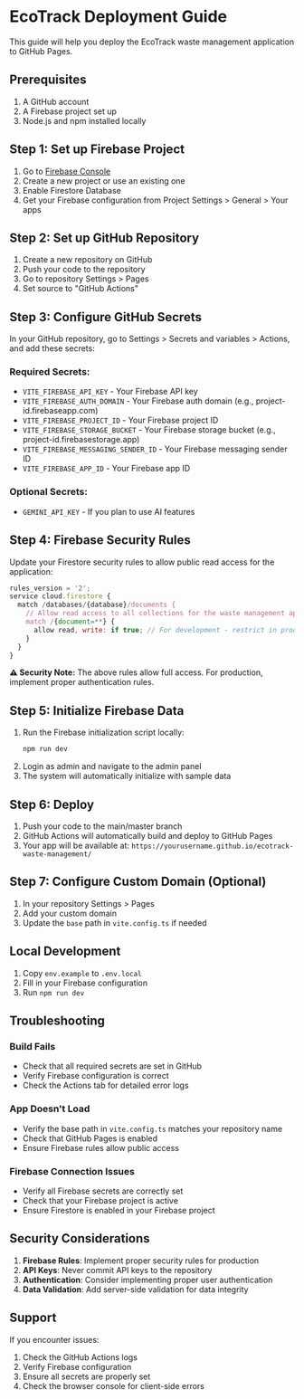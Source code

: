 # EcoTrack Deployment Guide

This guide will help you deploy the EcoTrack waste management application to GitHub Pages.

## Prerequisites

1. A GitHub account
2. A Firebase project set up
3. Node.js and npm installed locally

## Step 1: Set up Firebase Project

1. Go to [Firebase Console](https://console.firebase.google.com/)
2. Create a new project or use an existing one
3. Enable Firestore Database
4. Get your Firebase configuration from Project Settings > General > Your apps

## Step 2: Set up GitHub Repository

1. Create a new repository on GitHub
2. Push your code to the repository
3. Go to repository Settings > Pages
4. Set source to "GitHub Actions"

## Step 3: Configure GitHub Secrets

In your GitHub repository, go to Settings > Secrets and variables > Actions, and add these secrets:

### Required Secrets:
- `VITE_FIREBASE_API_KEY` - Your Firebase API key
- `VITE_FIREBASE_AUTH_DOMAIN` - Your Firebase auth domain (e.g., project-id.firebaseapp.com)
- `VITE_FIREBASE_PROJECT_ID` - Your Firebase project ID
- `VITE_FIREBASE_STORAGE_BUCKET` - Your Firebase storage bucket (e.g., project-id.firebasestorage.app)
- `VITE_FIREBASE_MESSAGING_SENDER_ID` - Your Firebase messaging sender ID
- `VITE_FIREBASE_APP_ID` - Your Firebase app ID

### Optional Secrets:
- `GEMINI_API_KEY` - If you plan to use AI features

## Step 4: Firebase Security Rules

Update your Firestore security rules to allow public read access for the application:

```javascript
rules_version = '2';
service cloud.firestore {
  match /databases/{database}/documents {
    // Allow read access to all collections for the waste management app
    match /{document=**} {
      allow read, write: if true; // For development - restrict in production
    }
  }
}
```

**⚠️ Security Note:** The above rules allow full access. For production, implement proper authentication rules.

## Step 5: Initialize Firebase Data

1. Run the Firebase initialization script locally:
   ```bash
   npm run dev
   ```
2. Login as admin and navigate to the admin panel
3. The system will automatically initialize with sample data

## Step 6: Deploy

1. Push your code to the main/master branch
2. GitHub Actions will automatically build and deploy to GitHub Pages
3. Your app will be available at: `https://yourusername.github.io/ecotrack-waste-management/`

## Step 7: Configure Custom Domain (Optional)

1. In your repository Settings > Pages
2. Add your custom domain
3. Update the `base` path in `vite.config.ts` if needed

## Local Development

1. Copy `env.example` to `.env.local`
2. Fill in your Firebase configuration
3. Run `npm run dev`

## Troubleshooting

### Build Fails
- Check that all required secrets are set in GitHub
- Verify Firebase configuration is correct
- Check the Actions tab for detailed error logs

### App Doesn't Load
- Verify the base path in `vite.config.ts` matches your repository name
- Check that GitHub Pages is enabled
- Ensure Firebase rules allow public access

### Firebase Connection Issues
- Verify all Firebase secrets are correctly set
- Check that your Firebase project is active
- Ensure Firestore is enabled in your Firebase project

## Security Considerations

1. **Firebase Rules**: Implement proper security rules for production
2. **API Keys**: Never commit API keys to the repository
3. **Authentication**: Consider implementing proper user authentication
4. **Data Validation**: Add server-side validation for data integrity

## Support

If you encounter issues:
1. Check the GitHub Actions logs
2. Verify Firebase configuration
3. Ensure all secrets are properly set
4. Check the browser console for client-side errors
